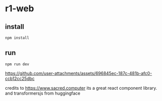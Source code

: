# r1-web

## install
`npm install`

## run
`npm run dev`


https://github.com/user-attachments/assets/696845ec-187c-481b-afc0-ccb12cc25dbc

credits to https://www.sacred.computer its a great react component library. and transformersjs from huggingface
